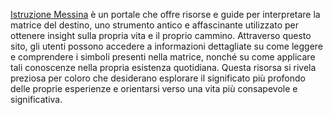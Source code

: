 [Istruzione Messina](https://www.istruzionemessina.it/) è un portale che offre risorse e guide per interpretare la matrice del destino, uno strumento antico e affascinante utilizzato per ottenere insight sulla propria vita e il proprio cammino. Attraverso questo sito, gli utenti possono accedere a informazioni dettagliate su come leggere e comprendere i simboli presenti nella matrice, nonché su come applicare tali conoscenze nella propria esistenza quotidiana. Questa risorsa si rivela preziosa per coloro che desiderano esplorare il significato più profondo delle proprie esperienze e orientarsi verso una vita più consapevole e significativa.
